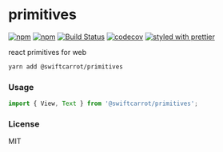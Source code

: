 # primitives

[![npm](https://img.shields.io/npm/v/@swiftcarrot/primitives.svg)](https://www.npmjs.com/package/@swiftcarrot/primitives)
[![npm](https://img.shields.io/npm/dm/@swiftcarrot/primitives.svg)](https://www.npmjs.com/package/@swiftcarrot/primitives)
[![Build Status](https://travis-ci.org/swiftcarrot/primitives.svg?branch=master)](https://travis-ci.org/swiftcarrot/primitives)
[![codecov](https://codecov.io/gh/swiftcarrot/primitives/branch/master/graph/badge.svg)](https://codecov.io/gh/swiftcarrot/primitives)
[![styled with prettier](https://img.shields.io/badge/styled_with-prettier-ff69b4.svg)](https://github.com/prettier/prettier)

react primitives for web

```sh
yarn add @swiftcarrot/primitives
```

### Usage

```javascript
import { View, Text } from '@swiftcarrot/primitives';
```

### License

MIT
